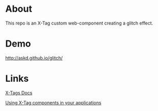 # About

This repo is an X-Tag custom web-component creating a glitch effect.

# Demo

http://askd.github.io/glitch/

# Links

[X-Tags Docs](http://x-tags.org/docs)

[Using X-Tag components in your applications](https://github.com/x-tag/core/wiki/Using-our-Web-Components-in-Your-Application)
